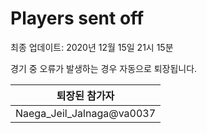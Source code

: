 # Players sent off
최종 업데이트: 2020년 12월 15일 21시 15분


경기 중 오류가 발생하는 경우 자동으로 퇴장됩니다.


| 퇴장된 참가자 |
|:---:|
| Naega_Jeil_Jalnaga@va0037 |